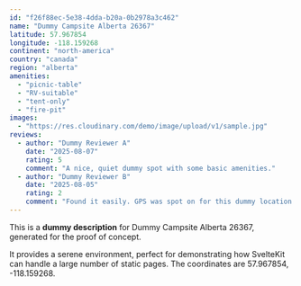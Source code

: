 ```yaml
---
id: "f26f88ec-5e38-4dda-b20a-0b2978a3c462"
name: "Dummy Campsite Alberta 26367"
latitude: 57.967854
longitude: -118.159268
continent: "north-america"
country: "canada"
region: "alberta"
amenities:
  - "picnic-table"
  - "RV-suitable"
  - "tent-only"
  - "fire-pit"
images:
  - "https://res.cloudinary.com/demo/image/upload/v1/sample.jpg"
reviews:
  - author: "Dummy Reviewer A"
    date: "2025-08-07"
    rating: 5
    comment: "A nice, quiet dummy spot with some basic amenities."
  - author: "Dummy Reviewer B"
    date: "2025-08-05"
    rating: 2
    comment: "Found it easily. GPS was spot on for this dummy location."
---
```


This is a **dummy description** for Dummy Campsite Alberta 26367, generated for the proof of concept.

It provides a serene environment, perfect for demonstrating how SvelteKit can handle a large number of static pages. The coordinates are 57.967854, -118.159268.
